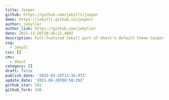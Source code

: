 ```yaml
---
title: Jasper
github: https://github.com/jekyllt/jasper
demo: https://jekyllt.github.io/jasper/
author: jekyller
author_link: https://github.com/jekyller
date: 2023-11-26T10:36:11.480Z
description: Full-featured Jekyll port of Ghost's default theme Casper
ssg:
  - Jekyll
css: []
cms:
  - Ghost
category: []
draft: false
publish_date: '2015-03-25T13:16:07Z'
update_date: '2021-09-28T08:50:29Z'
github_star: 581
github_fork: 348
---
```

